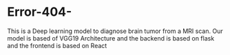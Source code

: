 # Error-404-
This is a Deep learning model to diagnose brain tumor from a MRI scan. Our model is based of VGG19 Architecture and the backend is based on flask and the frontend is based on React

